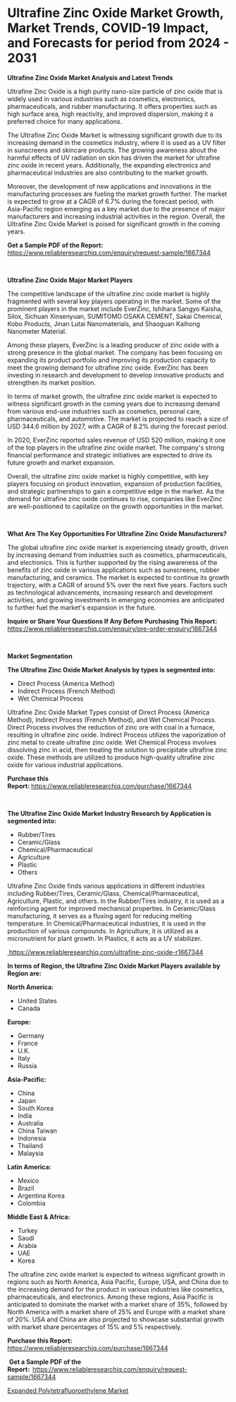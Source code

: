 <p><h1>Ultrafine Zinc Oxide Market Growth, Market Trends, COVID-19 Impact, and Forecasts for period from 2024 - 2031</h1></p><p><strong>Ultrafine Zinc Oxide Market Analysis and Latest Trends</strong></p>
<p><p>Ultrafine Zinc Oxide is a high purity nano-size particle of zinc oxide that is widely used in various industries such as cosmetics, electronics, pharmaceuticals, and rubber manufacturing. It offers properties such as high surface area, high reactivity, and improved dispersion, making it a preferred choice for many applications.</p><p>The Ultrafine Zinc Oxide Market is witnessing significant growth due to its increasing demand in the cosmetics industry, where it is used as a UV filter in sunscreens and skincare products. The growing awareness about the harmful effects of UV radiation on skin has driven the market for ultrafine zinc oxide in recent years. Additionally, the expanding electronics and pharmaceutical industries are also contributing to the market growth.</p><p>Moreover, the development of new applications and innovations in the manufacturing processes are fueling the market growth further. The market is expected to grow at a CAGR of 6.7% during the forecast period, with Asia-Pacific region emerging as a key market due to the presence of major manufacturers and increasing industrial activities in the region. Overall, the Ultrafine Zinc Oxide Market is poised for significant growth in the coming years.</p></p>
<p><strong>Get a Sample PDF of the Report:&nbsp;</strong> <a href="https://www.reliableresearchiq.com/enquiry/request-sample/1667344">https://www.reliableresearchiq.com/enquiry/request-sample/1667344</a></p>
<p>&nbsp;</p>
<p><strong>Ultrafine Zinc Oxide Major Market Players</strong></p>
<p><p>The competitive landscape of the ultrafine zinc oxide market is highly fragmented with several key players operating in the market. Some of the prominent players in the market include EverZinc, Ishihara Sangyo Kaisha, Silox, Sichuan Xinsenyuan, SUMITOMO OSAKA CEMENT, Sakai Chemical, Kobo Products, Jinan Lutai Nanomaterials, and Shaoguan Kaihong Nanometer Material.</p><p>Among these players, EverZinc is a leading producer of zinc oxide with a strong presence in the global market. The company has been focusing on expanding its product portfolio and improving its production capacity to meet the growing demand for ultrafine zinc oxide. EverZinc has been investing in research and development to develop innovative products and strengthen its market position.</p><p>In terms of market growth, the ultrafine zinc oxide market is expected to witness significant growth in the coming years due to increasing demand from various end-use industries such as cosmetics, personal care, pharmaceuticals, and automotive. The market is projected to reach a size of USD 344.6 million by 2027, with a CAGR of 8.2% during the forecast period.</p><p>In 2020, EverZinc reported sales revenue of USD 520 million, making it one of the top players in the ultrafine zinc oxide market. The company's strong financial performance and strategic initiatives are expected to drive its future growth and market expansion.</p><p>Overall, the ultrafine zinc oxide market is highly competitive, with key players focusing on product innovation, expansion of production facilities, and strategic partnerships to gain a competitive edge in the market. As the demand for ultrafine zinc oxide continues to rise, companies like EverZinc are well-positioned to capitalize on the growth opportunities in the market.</p></p>
<p>&nbsp;</p>
<p><strong>What Are The Key Opportunities For Ultrafine Zinc Oxide Manufacturers?</strong></p>
<p><p>The global ultrafine zinc oxide market is experiencing steady growth, driven by increasing demand from industries such as cosmetics, pharmaceuticals, and electronics. This is further supported by the rising awareness of the benefits of zinc oxide in various applications such as sunscreens, rubber manufacturing, and ceramics. The market is expected to continue its growth trajectory, with a CAGR of around 5% over the next five years. Factors such as technological advancements, increasing research and development activities, and growing investments in emerging economies are anticipated to further fuel the market's expansion in the future.</p></p>
<p><strong>Inquire or Share Your Questions If Any Before Purchasing This Report:</strong> <a href="https://www.reliableresearchiq.com/enquiry/pre-order-enquiry/1667344">https://www.reliableresearchiq.com/enquiry/pre-order-enquiry/1667344</a></p>
<p>&nbsp;</p>
<p><strong>Market Segmentation</strong></p>
<p><strong>The Ultrafine Zinc Oxide Market Analysis by types is segmented into:</strong></p>
<p><ul><li>Direct Process (America Method)</li><li>Indirect Process (French Method)</li><li>Wet Chemical Process</li></ul></p>
<p><p>Ultrafine Zinc Oxide Market Types consist of Direct Process (America Method), Indirect Process (French Method), and Wet Chemical Process. Direct Process involves the reduction of zinc ore with coal in a furnace, resulting in ultrafine zinc oxide. Indirect Process utilizes the vaporization of zinc metal to create ultrafine zinc oxide. Wet Chemical Process involves dissolving zinc in acid, then treating the solution to precipitate ultrafine zinc oxide. These methods are utilized to produce high-quality ultrafine zinc oxide for various industrial applications.</p></p>
<p><strong>Purchase this Report:&nbsp;</strong><a href="https://www.reliableresearchiq.com/purchase/1667344">https://www.reliableresearchiq.com/purchase/1667344</a></p>
<p>&nbsp;</p>
<p><strong>The Ultrafine Zinc Oxide Market Industry Research by Application is segmented into:</strong></p>
<p><ul><li>Rubber/Tires</li><li>Ceramic/Glass</li><li>Chemical/Pharmaceutical</li><li>Agriculture</li><li>Plastic</li><li>Others</li></ul></p>
<p><p>Ultrafine Zinc Oxide finds various applications in different industries including Rubber/Tires, Ceramic/Glass, Chemical/Pharmaceutical, Agriculture, Plastic, and others. In the Rubber/Tires industry, it is used as a reinforcing agent for improved mechanical properties. In Ceramic/Glass manufacturing, it serves as a fluxing agent for reducing melting temperature. In Chemical/Pharmaceutical industries, it is used in the production of various compounds. In Agriculture, it is utilized as a micronutrient for plant growth. In Plastics, it acts as a UV stabilizer.</p></p>
<p><a href="https://www.reliableresearchiq.com/ultrafine-zinc-oxide-r1667344">&nbsp;https://www.reliableresearchiq.com/ultrafine-zinc-oxide-r1667344</a></p>
<p><strong>In terms of Region, the Ultrafine Zinc Oxide Market Players available by Region are:</strong></p>
<p>
    <p> <strong> North America: </strong>
        <ul>
            <li>United States</li>
            <li>Canada</li>
        </ul>
        </p> 
    <p> <strong> Europe: </strong>
        <ul>
            <li>Germany</li>
            <li>France</li>
            <li>U.K.</li>
            <li>Italy</li>
            <li>Russia</li>
        </ul>
        </p> 
    <p> <strong> Asia-Pacific: </strong>
        <ul>
            <li>China</li>
            <li>Japan</li>
            <li>South Korea</li>
            <li>India</li>
            <li>Australia</li>
            <li>China Taiwan</li>
            <li>Indonesia</li>
            <li>Thailand</li>
            <li>Malaysia</li>
        </ul>
        </p> 
    <p> <strong> Latin America: </strong>
        <ul>
            <li>Mexico</li>
            <li>Brazil</li>
            <li>Argentina Korea</li>
            <li>Colombia</li>
        </ul>
        </p> 
    <p> <strong> Middle East & Africa: </strong>
        <ul>
            <li>Turkey</li>
            <li>Saudi</li>
            <li>Arabia</li>
            <li>UAE</li>
            <li>Korea</li>
        </ul>
    </p>
    </p>
<p><p>The ultrafine zinc oxide market is expected to witness significant growth in regions such as North America, Asia Pacific, Europe, USA, and China due to the increasing demand for the product in various industries like cosmetics, pharmaceuticals, and electronics. Among these regions, Asia Pacific is anticipated to dominate the market with a market share of 35%, followed by North America with a market share of 25% and Europe with a market share of 20%. USA and China are also projected to showcase substantial growth with market share percentages of 15% and 5% respectively.</p></p>
<p><strong>Purchase this Report: </strong><a href="https://www.reliableresearchiq.com/purchase/1667344">https://www.reliableresearchiq.com/purchase/1667344</a></p>
<p>&nbsp;<strong>Get a Sample PDF of the Report:&nbsp;&nbsp;</strong><a href="https://www.reliableresearchiq.com/enquiry/request-sample/1667344">https://www.reliableresearchiq.com/enquiry/request-sample/1667344</a></p>
<p><strong></strong></p>
<p><p><a href="https://view.publitas.com/reportprime-1/expanded-polytetrafluoroethylene-market-share-market-analysis-growth-trends-forecasts-for-period-from-2024-2031/">Expanded Polytetrafluoroethylene Market</a></p></p>